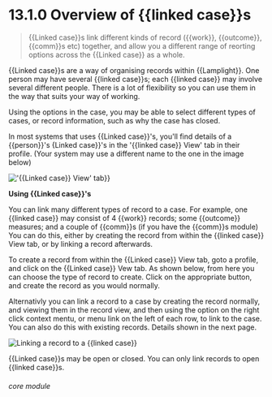 # 13.1.0    Overview of {{linked case}}s

> {{Linked case}}s link different kinds of record ({{work}}, {{outcome}}, {{comm}}s etc) together, and allow you a different range of reorting options across the {{Linked case}} as a whole. 

{{Linked case}}s are a way of organising records within {{Lamplight}}. One person may have several {{linked case}}s; each {{linked case}} may involve several different people. There is a lot of flexibility so you can use them in the way that suits your way of working.

Using the options in the case, you may be able to select different types of cases, or record information, such as why the case has closed.

In most systems that uses {{Linked case}}'s, you'll find details of a {{person}}'s {Linked case}}'s in the '{{linked case}} View' tab in their profile.  (Your system may use a different name to the one in the image below)

!['{{Linked case}} View' tab}}]({{imgpath}}207a.png)

__Using {{Linked case}}'s__

You can link many different types of record to a case.  For example, one {{linked case}} may consist of 4 {{work}} records; some {{outcome}} measures; and a couple of {{comm}}s (if you have the {{comm}}s module)  You can do this, either by creating the record from within the {{linked case}} View tab, or by linking a record afterwards.

To create a record from within the {{Linked case}} View tab, goto a profile, and click on the {{Linked case}} Vew tab.  As shown below, from here you can choose the type of record to create.  Click on the appropriate button, and create the record as you would normally.

Alternativly you can link a record to a case by creating the record normally, and viewing them in the record view, and then using the option on the right click context mentu, or menu link on the left of each row, to link to the case.  You can also do this with existing records.  Details shown in the next page.

![Linking a record to a {{linked case}}]({{imgpath}}94a.png)

{{Linked case}}s may be open or closed. You can only link records to open {{linked case}}s. 

###### core module

